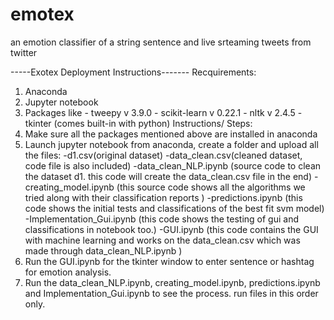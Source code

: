 # emotex
an emotion classifier of a string sentence and live srteaming tweets from twitter

-----Exotex Deployment Instructions-------
Recquirements:
1. Anaconda
2. Jupyter notebook
3. Packages like
         - tweepy v 3.9.0
         - scikit-learn v 0.22.1
         - nltk v 2.4.5
         - tkinter (comes built-in with python)
Instructions/ Steps:
1. Make sure all the packages mentioned above are installed in anaconda
2. Launch jupyter notebook from anaconda, create a folder and upload all the files:
     -d1.csv(original dataset)
     -data_clean.csv(cleaned dataset, code file is also included)
     -data_clean_NLP.ipynb (source code to clean the dataset d1. this code will create the data_clean.csv file in the end)
     -creating_model.ipynb (this source code shows all the algorithms we tried along with their classification reports )
     -predictions.ipynb (this code shows the initial tests and classifications of the best fit svm model)
     -Implementation_Gui.ipynb (this code shows the testing of gui and classifications in notebook too.)
     -GUI.ipynb (this code contains the GUI with machine learning and works on the data_clean.csv which was made through data_clean_NLP.ipynb )
3. Run the GUI.ipynb for the tkinter window to enter sentence or hashtag for emotion analysis.
4. Run the data_clean_NLP.ipynb, creating_model.ipynb, predictions.ipynb and Implementation_Gui.ipynb to see the process. run files in this order only.


